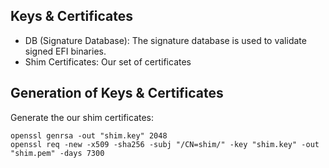## Keys & Certificates

- DB (Signature Database): The signature database is used to validate signed EFI binaries.
- Shim Certificates: Our set of certificates


## Generation of Keys & Certificates


Generate the our shim certificates:

```
openssl genrsa -out "shim.key" 2048
openssl req -new -x509 -sha256 -subj "/CN=shim/" -key "shim.key" -out "shim.pem" -days 7300
```
